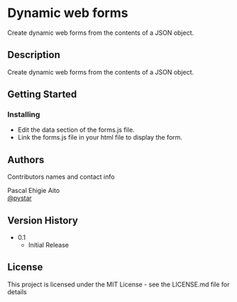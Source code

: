 # Dynamic web forms

Create dynamic web forms from the contents of a JSON object.

## Description

Create dynamic web forms from the contents of a JSON object.

## Getting Started

### Installing

* Edit the data section of the forms.js file.
* Link the forms.js file in your html file to display the form.

## Authors

Contributors names and contact info

Pascal Ehigie Aito  
[@pystar](https://twitter.com/pystar)

## Version History

* 0.1
    * Initial Release

## License

This project is licensed under the MIT License - see the LICENSE.md file for details

